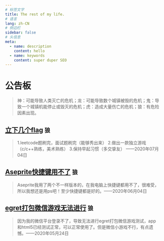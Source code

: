 ```yaml
---
# 标签文字
title: The rest of my life.
# 语言
lang: zh-CN
# 侧边栏
sidebar: false
# 头信息
meta:
  - name: description
    content: hello
  - name: keywords
    content: super duper SEO
---
```


# 公告板
> 神：可能导致人类灭亡的危机；龙：可能导致数个城镇被毁的危机；鬼：导致一个城镇机能停止或毁灭的危机；虎：造成大量伤亡的危机；狼：有危险因素出现。

## [立下几个flag]()  `狼` 
> 1.leetcode题刷完，面试题刷完（能够秀出来） 2.做出一款独立游戏（c/c++熟练，美术熟练） 3.保持早起习惯（多交挚友） ——2020年07月04日

## [Aseprite快捷键用不了]()  `狼` 
> Aseprite我用了两个不一样版本的，在我电脑上快捷键都用不了，很难受，所以我想还是用ps吧！至少快捷键都是好的。——2020年06月04日

## [egret打包微信游戏无法进行]()  `狼` 
> 因为我的微信平台登录不了，导致无法进行egret打包微信游戏测试，app和html5已经测试正常，可以正常使用了。但是微信小游戏不行，有点遗憾。——2020年05月24日

